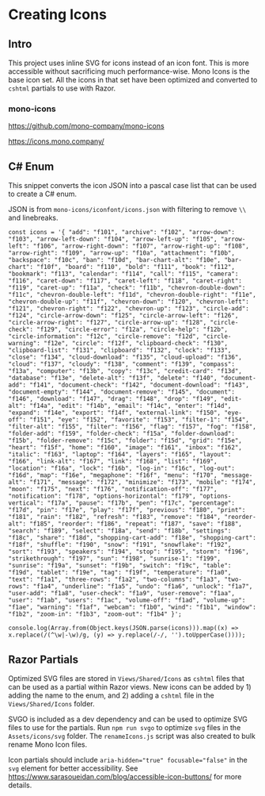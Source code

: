 # Creating Icons

## Intro

This project uses inline SVG for icons instead of an icon font.  This is more accessible without sacrificing much performance-wise.  Mono Icons is the base icon set.  All the icons in that set have been optimized and converted to `cshtml` partials to use with Razor.

### mono-icons
https://github.com/mono-company/mono-icons

https://icons.mono.company/

## C# Enum

This snippet converts the icon JSON into a pascal case list that can be used to create a C# enum.

JSON is from `mono-icons/iconfont/icons.json` with filtering to remove `\\` and linebreaks.

    
    const icons = '{ "add": "f101", "archive": "f102", "arrow-down": "f103", "arrow-left-down": "f104", "arrow-left-up": "f105", "arrow-left": "f106", "arrow-right-down": "f107", "arrow-right-up": "f108", "arrow-right": "f109", "arrow-up": "f10a", "attachment": "f10b", "backspace": "f10c", "ban": "f10d", "bar-chart-alt": "f10e", "bar-chart": "f10f", "board": "f110", "bold": "f111", "book": "f112", "bookmark": "f113", "calendar": "f114", "call": "f115", "camera": "f116", "caret-down": "f117", "caret-left": "f118", "caret-right": "f119", "caret-up": "f11a", "check": "f11b", "chevron-double-down": "f11c", "chevron-double-left": "f11d", "chevron-double-right": "f11e", "chevron-double-up": "f11f", "chevron-down": "f120", "chevron-left": "f121", "chevron-right": "f122", "chevron-up": "f123", "circle-add": "f124", "circle-arrow-down": "f125", "circle-arrow-left": "f126", "circle-arrow-right": "f127", "circle-arrow-up": "f128", "circle-check": "f129", "circle-error": "f12a", "circle-help": "f12b", "circle-information": "f12c", "circle-remove": "f12d", "circle-warning": "f12e", "circle": "f12f", "clipboard-check": "f130", "clipboard-list": "f131", "clipboard": "f132", "clock": "f133", "close": "f134", "cloud-download": "f135", "cloud-upload": "f136", "cloud": "f137", "cloudy": "f138", "comment": "f139", "compass": "f13a", "computer": "f13b", "copy": "f13c", "credit-card": "f13d", "database": "f13e", "delete-alt": "f13f", "delete": "f140", "document-add": "f141", "document-check": "f142", "document-download": "f143", "document-empty": "f144", "document-remove": "f145", "document": "f146", "download": "f147", "drag": "f148", "drop": "f149", "edit-alt": "f14a", "edit": "f14b", "email": "f14c", "enter": "f14d", "expand": "f14e", "export": "f14f", "external-link": "f150", "eye-off": "f151", "eye": "f152", "favorite": "f153", "filter-1": "f154", "filter-alt": "f155", "filter": "f156", "flag": "f157", "fog": "f158", "folder-add": "f159", "folder-check": "f15a", "folder-download": "f15b", "folder-remove": "f15c", "folder": "f15d", "grid": "f15e", "heart": "f15f", "home": "f160", "image": "f161", "inbox": "f162", "italic": "f163", "laptop": "f164", "layers": "f165", "layout": "f166", "link-alt": "f167", "link": "f168", "list": "f169", "location": "f16a", "lock": "f16b", "log-in": "f16c", "log-out": "f16d", "map": "f16e", "megaphone": "f16f", "menu": "f170", "message-alt": "f171", "message": "f172", "minimize": "f173", "mobile": "f174", "moon": "f175", "next": "f176", "notification-off": "f177", "notification": "f178", "options-horizontal": "f179", "options-vertical": "f17a", "pause": "f17b", "pen": "f17c", "percentage": "f17d", "pin": "f17e", "play": "f17f", "previous": "f180", "print": "f181", "rain": "f182", "refresh": "f183", "remove": "f184", "reorder-alt": "f185", "reorder": "f186", "repeat": "f187", "save": "f188", "search": "f189", "select": "f18a", "send": "f18b", "settings": "f18c", "share": "f18d", "shopping-cart-add": "f18e", "shopping-cart": "f18f", "shuffle": "f190", "snow": "f191", "snowflake": "f192", "sort": "f193", "speakers": "f194", "stop": "f195", "storm": "f196", "strikethrough": "f197", "sun": "f198", "sunrise-1": "f199", "sunrise": "f19a", "sunset": "f19b", "switch": "f19c", "table": "f19d", "tablet": "f19e", "tag": "f19f", "temperature": "f1a0", "text": "f1a1", "three-rows": "f1a2", "two-columns": "f1a3", "two-rows": "f1a4", "underline": "f1a5", "undo": "f1a6", "unlock": "f1a7", "user-add": "f1a8", "user-check": "f1a9", "user-remove": "f1aa", "user": "f1ab", "users": "f1ac", "volume-off": "f1ad", "volume-up": "f1ae", "warning": "f1af", "webcam": "f1b0", "wind": "f1b1", "window": "f1b2", "zoom-in": "f1b3", "zoom-out": "f1b4" }';
    
    console.log(Array.from(Object.keys(JSON.parse(icons))).map((x) => x.replace(/(^\w|-\w)/g, (y) => y.replace(/-/, '').toUpperCase())));
    
## Razor Partials

Optimized SVG files are stored in `Views/Shared/Icons` as `cshtml` files that can be used as a partial within Razor views.  New icons can be added by 1) adding the name to the enum, and 2) adding a `cshtml` file in the `Views/Shared/Icons` folder.

SVGO is included as a dev dependency and can be used to optimize SVG files to use for the partials.  Run `npm run svgo` to optimize `svg` files in the `Assets/icons/svg` folder.  The `renameIcons.js` script was also created to bulk rename Mono Icon files.

Icon partials should include `aria-hidden="true" focusable="false"` in the `svg` element for better accessibility.  See https://www.sarasoueidan.com/blog/accessible-icon-buttons/ for more details.
